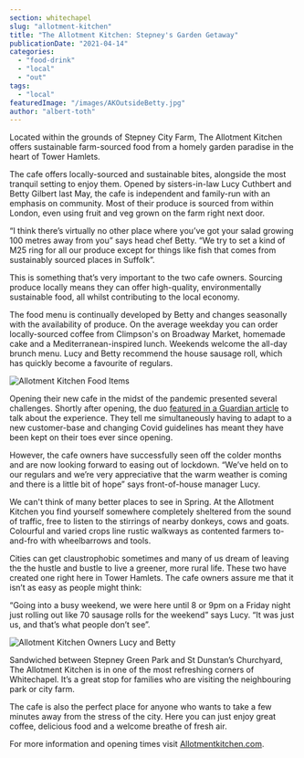 ```yaml
---
section: whitechapel
slug: "allotment-kitchen"
title: "The Allotment Kitchen: Stepney's Garden Getaway"
publicationDate: "2021-04-14"
categories: 
  - "food-drink"
  - "local"
  - "out"
tags: 
  - "local"
featuredImage: "/images/AKOutsideBetty.jpg"
author: "albert-toth"
---
```


Located within the grounds of Stepney City Farm, The Allotment Kitchen offers sustainable farm-sourced food from a homely garden paradise in the heart of Tower Hamlets.

The cafe offers locally-sourced and sustainable bites, alongside the most tranquil setting to enjoy them. Opened by sisters-in-law Lucy Cuthbert and Betty Gilbert last May, the cafe is independent and family-run with an emphasis on community. Most of their produce is sourced from within London, even using fruit and veg grown on the farm right next door.

“I think there’s virtually no other place where you’ve got your salad growing 100 metres away from you” says head chef Betty. “We try to set a kind of M25 ring for all our produce except for things like fish that comes from sustainably sourced places in Suffolk”.

This is something that’s very important to the two cafe owners. Sourcing produce locally means they can offer high-quality, environmentally sustainable food, all whilst contributing to the local economy.

The food menu is continually developed by Betty and changes seasonally with the availability of produce. On the average weekday you can order locally-sourced coffee from Climpson's on Broadway Market, homemade cake and a Mediterranean-inspired lunch. Weekends welcome the all-day brunch menu. Lucy and Betty recommend the house sausage roll, which has quickly become a favourite of regulars.

![Allotment Kitchen Food Items](/images/AKFoodBetty-1024x683.jpg)

Opening their new cafe in the midst of the pandemic presented several challenges. Shortly after opening, the duo [featured in a Guardian article](https://www.theguardian.com/business/2020/oct/21/its-a-mad-time-to-take-on-a-cafe-the-people-who-started-new-businesses-in-the-pandemic) to talk about the experience. They tell me simultaneously having to adapt to a new customer-base and changing Covid guidelines has meant they have been kept on their toes ever since opening. 

However, the cafe owners have successfully seen off the colder months and are now looking forward to easing out of lockdown. “We’ve held on to our regulars and we’re very appreciative that the warm weather is coming and there is a little bit of hope” says front-of-house manager Lucy.

We can't think of many better places to see in Spring. At the Allotment Kitchen you find yourself somewhere completely sheltered from the sound of traffic, free to listen to the stirrings of nearby donkeys, cows and goats. Colourful and varied crops line rustic walkways as contented farmers to-and-fro with wheelbarrows and tools.

Cities can get claustrophobic sometimes and many of us dream of leaving the the hustle and bustle to live a greener, more rural life. These two have created one right here in Tower Hamlets. The cafe owners assure me that it isn’t as easy as people might think:

“Going into a busy weekend, we were here until 8 or 9pm on a Friday night just rolling out like 70 sausage rolls for the weekend” says Lucy. “It was just us, and that’s what people don’t see”.

![Allotment Kitchen Owners Lucy and Betty](/images/AKLucyBetty-1024x683.jpg)

Sandwiched between Stepney Green Park and St Dunstan’s Churchyard, The Allotment Kitchen is in one of the most refreshing corners of Whitechapel. It’s a great stop for families who are visiting the neighbouring park or city farm.

The cafe is also the perfect place for anyone who wants to take a few minutes away from the stress of the city. Here you can just enjoy great coffee, delicious food and a welcome breathe of fresh air.

For more information and opening times visit [Allotmentkitchen.com](http://Allotmentkitchen.com).
